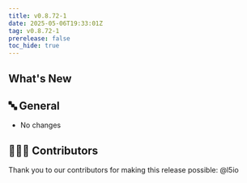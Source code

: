 ```yaml
---
title: v0.8.72-1
date: 2025-05-06T19:33:01Z
tag: v0.8.72-1
prerelease: false
toc_hide: true
---
```


## What's New
## 🔤 General
* No changes

## 👨🏽‍💻 Contributors

Thank you to our contributors for making this release possible:
@l5io
